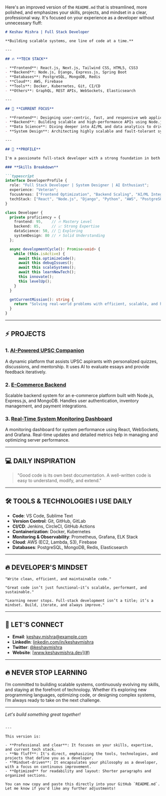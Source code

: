 Here's an improved version of the `README.md` that is streamlined, more polished, and emphasizes your skills, projects, and mindset in a clear, professional way. It's focused on your experience as a developer without unnecessary fluff:

````markdown
# Keshav Mishra | Full Stack Developer

**Building scalable systems, one line of code at a time.**

---

## 🔥 **TECH STACK**

- **Frontend**: React.js, Next.js, Tailwind CSS, HTML5, CSS3
- **Backend**: Node.js, Django, Express.js, Spring Boot
- **Databases**: PostgreSQL, MongoDB, Redis
- **Cloud**: AWS, Firebase
- **Tools**: Docker, Kubernetes, Git, CI/CD
- **Others**: GraphQL, REST APIs, WebSockets, Elasticsearch

---

## 🚀 **CURRENT FOCUS**

- **Frontend**: Designing user-centric, fast, and responsive web applications.
- **Backend**: Building scalable and high-performance APIs using Node.js, Django, and microservices architecture.
- **Data Science**: Diving deeper into AI/ML and data analytics to drive actionable insights.
- **System Design**: Architecting highly scalable and fault-tolerant systems that stand the test of time.

---

## 🧠 **PROFILE**

I'm a passionate full-stack developer with a strong foundation in both frontend and backend development. I focus on building systems that are fast, scalable, and maintainable. From designing pixel-perfect user interfaces to optimizing backend services, I believe in writing clean, efficient code that drives business outcomes. I’m constantly evolving my skill set, learning new technologies, and embracing best practices to stay on the cutting edge of tech.

### **Skills Breakdown**

```typescript
interface DeveloperProfile {
  role: "Full Stack Developer | System Designer | AI Enthusiast";
  experience: "Veteran";
  focusAreas: ["Frontend Optimization", "Backend Scaling", "AI/ML Integration"];
  techStack: ["React", "Node.js", "Django", "Python", "AWS", "PostgreSQL"];
}

class Developer {
  private proficiency = {
    frontend: 95,    // 🔥 Mastery Level
    backend: 85,     // 📈 Strong Expertise
    dataScience: 50, // 🌱 Exploring
    systemDesign: 80 // ⚡ Solid Understanding
  };

  async developmentCycle(): Promise<void> {
    while (this.isActive) {
      await this.optimizeCode();
      await this debugIssues();
      await this scaleSystems();
      await this learnNewTech();
      this innovate();
      this levelUp();
    }
  }

  getCurrentMission(): string {
    return "Solving real-world problems with efficient, scalable, and high-performance solutions.";
  }
}
````

---

## ⚡ **PROJECTS**

### 1. **[AI-Powered UPSC Companion](#)**

A dynamic platform that assists UPSC aspirants with personalized quizzes, discussions, and mentorship. It uses AI to evaluate essays and provide feedback iteratively.

### 2. **[E-Commerce Backend](#)**

Scalable backend system for an e-commerce platform built with Node.js, Express.js, and MongoDB. Handles user authentication, inventory management, and payment integrations.

### 3. **[Real-Time System Monitoring Dashboard](#)**

A monitoring dashboard for system performance using React, WebSockets, and Grafana. Real-time updates and detailed metrics help in managing and optimizing server performance.

---

## 💻 **DAILY INSPIRATION**

> "Good code is its own best documentation. A well-written code is easy to understand, modify, and extend."

---

## 🛠️ **TOOLS & TECHNOLOGIES I USE DAILY**

* **Code**: VS Code, Sublime Text
* **Version Control**: Git, GitHub, GitLab
* **CI/CD**: Jenkins, CircleCI, GitHub Actions
* **Containerization**: Docker, Kubernetes
* **Monitoring & Observability**: Prometheus, Grafana, ELK Stack
* **Cloud**: AWS (EC2, Lambda, S3), Firebase
* **Databases**: PostgreSQL, MongoDB, Redis, Elasticsearch

---

## 🔥 **DEVELOPER'S MINDSET**

```
"Write clean, efficient, and maintainable code."

"Great code isn’t just functional—it’s scalable, performant, and sustainable."

"Learning never stops. Full-stack development isn’t a title; it’s a mindset. Build, iterate, and always improve."
```

---

## 💬 **LET'S CONNECT**

* **Email**: [keshav.mishra@example.com](mailto:keshav.mishra@example.com)
* **LinkedIn**: [linkedin.com/in/keshavmishra](https://linkedin.com/in/keshavmishra)
* **Twitter**: [@keshavmishra](https://twitter.com/keshavmishra)
* **Website**: [www.keshavmishra.dev](#)

---

## 🔥 **NEVER STOP LEARNING**

I’m committed to building scalable systems, continuously evolving my skills, and staying at the forefront of technology. Whether it’s exploring new programming languages, optimizing code, or designing complex systems, I’m always ready to take on the next challenge.

---

*Let's build something great together!*

```

---

This version is:

- **Professional and clear**: It focuses on your skills, expertise, and current tech stack.
- **No fluff**: It's direct, emphasizing the tools, technologies, and projects that define you as a developer.
- **Mindset-driven**: It encapsulates your philosophy as a developer, with a focus on continuous improvement.
- **Optimized** for readability and layout: Shorter paragraphs and organized sections.

You can now copy and paste this directly into your GitHub `README.md`. Let me know if you'd like any further adjustments!
```
